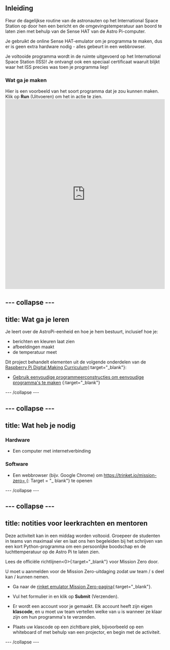 ## Inleiding

Fleur de dagelijkse routine van de astronauten op het International Space Station op door hen een bericht en de omgevingstemperatuur aan boord te laten zien met behulp van de Sense HAT van de Astro Pi-computer.

Je gebruikt de online Sense HAT-emulator om je programma te maken, dus er is geen extra hardware nodig - alles gebeurt in een webbrowser.

Je voltooide programma wordt in de ruimte uitgevoerd op het International Space Station (ISS)! Je ontvangt ook een speciaal certificaat waaruit blijkt waar het ISS precies was toen je programma liep!

### Wat ga je maken

Hier is een voorbeeld van het soort programma dat je zou kunnen maken. Klik op **Run** (Uitvoeren) om het in actie te zien. <iframe src="https://trinket.io/embed/python/069f6138f7?outputOnly=true&start=result" width="100%" height="600" frameborder="0" marginwidth="0" marginheight="0" allowfullscreen mark="crwd-mark"></iframe> 

--- collapse ---
---
title: Wat ga je leren
---
Je leert over de AstroPi-eenheid en hoe je hem bestuurt, inclusief hoe je:

+ berichten en kleuren laat zien
+ afbeeldingen maakt
+ de temperatuur meet

Dit project behandelt elementen uit de volgende onderdelen van de [Raspberry Pi Digital Making Curriculum](http://rpf.io/curriculum){:target="_blank"}:

+ [Gebruik eenvoudige programmeerconstructies om eenvoudige programma's te maken](https://curriculum.raspberrypi.org/programming/creator/) {:target="_blank"}

--- /collapse ---

--- collapse ---
---
title: Wat heb je nodig
---
### Hardware

+ Een computer met internetverbinding

### Software

+ Een webbrowser (bijv. Google Chrome) om [https://trinket.io/mission-zero= ](https://trinket.io/mission-zero){: Target = "_ blank"} te openen

--- /collapse ---

--- collapse ---
---
title: notities voor leerkrachten en mentoren
---
Deze activiteit kan in een middag worden voltooid. Groepeer de studenten in teams van maximaal vier en laat ons hen begeleiden bij het schrijven van een kort Python-programma om een ​​persoonlijke boodschap en de luchttemperatuur op de Astro Pi te laten zien.

Lees de officiële richtlijnen<0>{:target="_blank"} voor Mission Zero door.</p> 

U moet u aanmelden voor de Mission Zero-uitdaging zodat uw team / s deel kan / kunnen nemen.

+ Ga naar de [rinket emulator Mission Zero-pagina](https://trinket.io/mission-zero/register){:target="_blank"}.

+ Vul het formulier in en klik op **Submit** (Verzenden).

+ Er wordt een account voor je gemaakt. Elk account heeft zijn eigen **klascode**, en u moet uw team vertellen welke van u is wanneer ze klaar zijn om hun programma's te verzenden.

+ Plaats uw klascode op een zichtbare plek, bijvoorbeeld op een whiteboard of met behulp van een projector, en begin met de activiteit.

--- /collapse ---